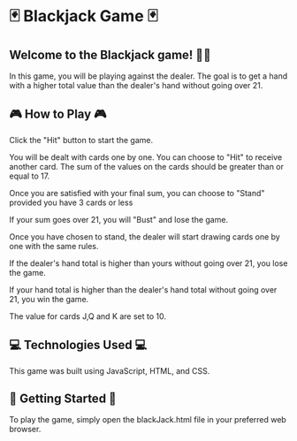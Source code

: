 # 🃏 Blackjack Game 🃏
## Welcome to the Blackjack game! 🎉🎉

In this game, you will be playing against the dealer. 
The goal is to get a hand with a higher total value than the dealer's hand without going over 21.


## 🎮 How to Play 🎮
Click the "Hit" button to start the game.

You will be dealt with cards one by one. You can choose to "Hit" to receive another card. The sum of the values on the cards should be greater than or equal to 17.

 Once you are satisfied with your final sum, you can choose to "Stand" provided you have 3 cards or less

If your sum goes over 21, you will "Bust" and lose the game.

Once you have chosen to stand, the dealer will start drawing cards one by one with the same rules.

If the dealer's hand total is higher than yours without going over 21, you lose the game. 

If your hand total is higher than the dealer's hand total without going over 21, you win the game.

The value for cards J,Q and K are set to 10.

## 💻 Technologies Used 💻
This game was built using JavaScript, HTML, and CSS.

## 🚀 Getting Started 🚀
To play the game, simply open the blackJack.html file in your preferred web browser.

